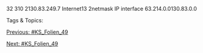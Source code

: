 32
310 2130.83.249.7
Internet13
2netmask IP interface
63.214.0.0130.83.0.0

   Tags & Topics:
   

[Previous: #KS_Folien_49](KS_Folien_49.md)

[Next: #KS_Folien_49](KS_Folien_49.md)